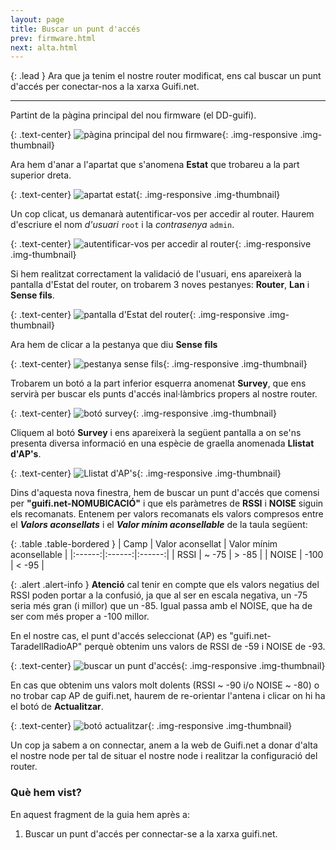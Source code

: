 ```yaml
---
layout: page
title: Buscar un punt d'accés
prev: firmware.html
next: alta.html
---
```


{: .lead }
Ara que ja tenim el nostre router modificat, ens cal buscar un punt d'accés per conectar-nos a la xarxa Guifi.net.

---

Partint de la pàgina principal del nou firmware (el DD-guifi).

{: .text-center}
![pàgina principal del nou firmware](img/ap/01.jpg "pàgina principal del nou firmware"){: .img-responsive .img-thumbnail}

Ara hem d'anar a l'apartat que s'anomena **Estat** que trobareu a la part superior dreta.

{: .text-center}
![apartat estat](img/ap/02.jpg "apartat estat"){: .img-responsive .img-thumbnail}

Un cop clicat, us demanarà autentificar-vos per accedir al router. Haurem d'escriure el nom *d'usuari* `root` i la *contrasenya* `admin`.

{: .text-center}
![autentificar-vos per accedir al router](img/ap/03.jpg "autentificar-vos per accedir al router"){: .img-responsive .img-thumbnail}

Si hem realitzat correctament la validació de l'usuari, ens apareixerà la pantalla d'Estat del router, on trobarem 3 noves pestanyes: **Router**, **Lan** i **Sense fils**.

{: .text-center}
![pantalla d'Estat del router](img/ap/04.jpg "pantalla d'Estat del router"){: .img-responsive .img-thumbnail}

Ara hem de clicar a la pestanya que diu **Sense fils**

{: .text-center}
![pestanya sense fils](img/ap/05.jpg "pestanya sense fils"){: .img-responsive .img-thumbnail}

Trobarem un botó a la part inferior esquerra anomenat **Survey**, que ens servirà per buscar els punts d'accés inal·làmbrics propers al nostre router.

{: .text-center}
![botó survey](img/ap/06.jpg "botó survey"){: .img-responsive .img-thumbnail}

Cliquem al botó **Survey** i ens apareixerà la següent pantalla a on se'ns presenta diversa informació en una espècie de graella anomenada **Llistat d'AP's**.

{: .text-center}
![Llistat d'AP's](img/ap/07.jpg "Llistat d'AP's"){: .img-responsive .img-thumbnail}

Dins d'aquesta nova finestra, hem de buscar un punt d'accés que comensi per **"guifi.net-NOMUBICACIÓ"** i que els paràmetres de **RSSI** i **NOISE** siguin els recomanats. Entenem per valors recomanats els valors compresos entre el ***Valors aconsellats*** i el ***Valor mínim aconsellable*** de la taula següent:

{: .table .table-bordered }
| Camp | Valor aconsellat | Valor mínim aconsellable |
|:------:|:------:|:------:|
| RSSI   | ~ -75  | > -85  |
| NOISE  | -100   | < -95  |

{: .alert .alert-info }
**Atenció** cal tenir en compte que els valors negatius del RSSI poden portar a la confusió, ja que al ser en escala negativa, un -75 seria més gran (i millor) que un -85. Igual passa amb el NOISE, que ha de ser com més proper a -100 millor.

En el nostre cas, el punt d'accés seleccionat (AP) es "guifi.net-TaradellRadioAP" perquè obtenim uns valors de RSSI de -59 i NOISE de -93.

{: .text-center}
![buscar un punt d'accés](img/ap/08.jpg "buscar un punt d'accés"){: .img-responsive .img-thumbnail}

En cas que obtenim uns valors molt dolents (RSSI ~ -90 i/o NOISE ~ -80) o no trobar cap AP de guifi.net, haurem de re-orientar l'antena i clicar on hi ha el botó de **Actualitzar**.

{: .text-center}
![botó actualitzar](img/ap/09.jpg "botó actualitzar"){: .img-responsive .img-thumbnail}

Un cop ja sabem a on connectar, anem a la web de Guifi.net a donar d'alta el nostre node per tal de situar el nostre node i realitzar la configuració del router.

### Què hem vist?

En aquest fragment de la guia hem après a:

1. Buscar un punt d'accés per connectar-se a la xarxa guifi.net.
